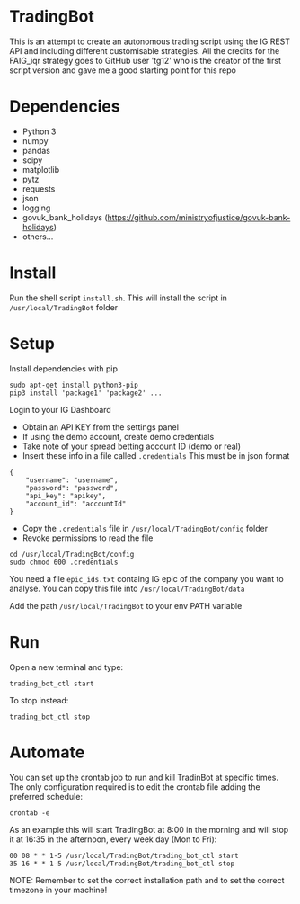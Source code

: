 # TradingBot
This is an attempt to create an autonomous trading script using the IG REST API
and including different customisable strategies.
All the credits for the FAIG_iqr strategy goes to GitHub user 'tg12'
who is the creator of the first script version and gave me a good starting point for this repo

# Dependencies
- Python 3
- numpy
- pandas
- scipy
- matplotlib
- pytz
- requests
- json
- logging
- govuk_bank_holidays (https://github.com/ministryofjustice/govuk-bank-holidays)
- others...

# Install
Run the shell script `install.sh`.
This will install the script in `/usr/local/TradingBot` folder

# Setup
Install dependencies with pip
```
sudo apt-get install python3-pip
pip3 install 'package1' 'package2' ...
```

Login to your IG Dashboard
- Obtain an API KEY from the settings panel
- If using the demo account, create demo credentials
- Take note of your spread betting account ID (demo or real)
- Insert these info in a file called `.credentials`
This must be in json format
```
{
    "username": "username",
    "password": "password",
    "api_key": "apikey",
    "account_id": "accountId"
}
```
- Copy the `.credentials` file in `/usr/local/TradingBot/config` folder
- Revoke permissions to read the file
```
cd /usr/local/TradingBot/config
sudo chmod 600 .credentials
```

You need a file `epic_ids.txt` containg IG epic of the company you want to analyse.
You can copy this file into `/usr/local/TradingBot/data`

Add the path `/usr/local/TradingBot` to your env PATH variable

# Run
Open a new terminal and type:
```
trading_bot_ctl start
```

To stop instead:
```
trading_bot_ctl stop
```

# Automate
You can set up the crontab job to run and kill TradinBot at specific times.
The only configuration required is to edit the crontab file adding the preferred schedule:
```
crontab -e
```
As an example this will start TradingBot at 8:00 in the morning and will stop it at 16:35 in the afternoon, every week day (Mon to Fri):
```
00 08 * * 1-5 /usr/local/TradingBot/trading_bot_ctl start
35 16 * * 1-5 /usr/local/TradingBot/trading_bot_ctl stop
```
NOTE: Remember to set the correct installation path and to set the correct timezone in your machine!
